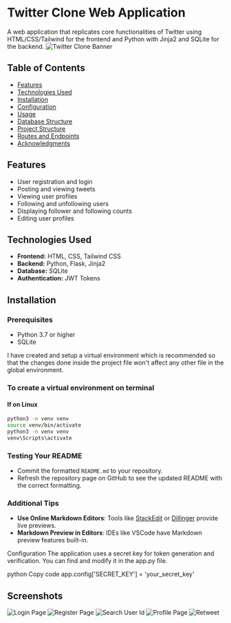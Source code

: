 # Twitter Clone Web Application

A web application that replicates core functionalities of Twitter using HTML/CSS/Tailwind for the frontend and Python with Jinja2 and SQLite for the backend.
![Twitter Clone Banner](https://github.com/jd20000/TwitterClone_project/blob/main/Screenshot%20(303).png?raw=true)

## Table of Contents

- [Features](#features)
- [Technologies Used](#technologies-used)
- [Installation](#installation)
- [Configuration](#configuration)
- [Usage](#usage)
- [Database Structure](#database-structure)
- [Project Structure](#project-structure)
- [Routes and Endpoints](#routes-and-endpoints)
- [Acknowledgments](#acknowledgments)

## Features

- User registration and login
- Posting and viewing tweets
- Viewing user profiles
- Following and unfollowing users
- Displaying follower and following counts
- Editing user profiles

## Technologies Used

- **Frontend:** HTML, CSS, Tailwind CSS
- **Backend:** Python, Flask, Jinja2
- **Database:** SQLite
- **Authentication:** JWT Tokens

## Installation

### Prerequisites

- Python 3.7 or higher
- SQLite

I have created and setup a virtual environment which is recommended so that the changes done inside the project file won't affect any other file in the global environment.



### To create a virtual environment on terminal

#### If on Linux

```bash
python3 -m venv venv
source venv/bin/activate
python3 -m venv venv
venv\Scripts\activate

``` 
###  Testing Your README
- Commit the formatted `README.md` to your repository.
- Refresh the repository page on GitHub to see the updated README with the correct formatting.

###  Additional Tips
- **Use Online Markdown Editors**: Tools like [StackEdit](https://stackedit.io/) or [Dillinger](https://dillinger.io/) provide live previews.
- **Markdown Preview in Editors**: IDEs like VSCode have Markdown preview features built-in.

Configuration
The application uses a secret key for token generation and verification. You can find and modify it in the app.py file.

python
Copy code
app.config['SECRET_KEY'] = 'your_secret_key'

## Screenshots

![Login Page](https://github.com/jd20000/TwitterClone_project/blob/main/Screenshot%20(301).png?raw=true)
![Register Page](https://github.com/jd20000/TwitterClone_project/blob/main/Screenshot%20(302).png?raw=true)
![Search User Id](https://github.com/jd20000/TwitterClone_project/blob/main/Screenshot%20(304).png?raw=true)
![Profile Page](https://github.com/jd20000/TwitterClone_project/blob/main/Screenshot%20(305).png?raw=true)
![Retweet](https://github.com/jd20000/TwitterClone_project/blob/main/Screenshot%20(306).png?raw=true)



